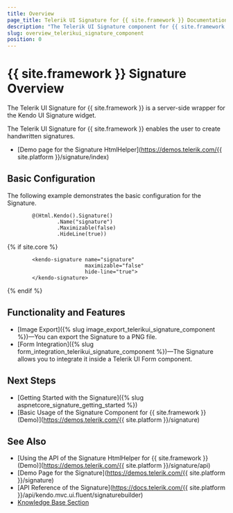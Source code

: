 ```yaml
---
title: Overview
page_title: Telerik UI Signature for {{ site.framework }} Documentation - Signature Overview
description: "The Telerik UI Signature component for {{ site.framework }} provides a styled UI element that enables the user to create handwritten signatures."
slug: overview_telerikui_signature_component
position: 0
---
```


# {{ site.framework }} Signature Overview

The Telerik UI Signature for {{ site.framework }} is a server-side wrapper for the Kendo UI Signature widget.

The Telerik UI Signature for {{ site.framework }} enables the user to create handwritten signatures.

* [Demo page for the Signature HtmlHelper](https://demos.telerik.com/{{ site.platform }}/signature/index)

## Basic Configuration

The following example demonstrates the basic configuration for the Signature.

```HtmlHelper
        @(Html.Kendo().Signature()
                .Name("signature")
                .Maximizable(false)
                .HideLine(true))
```
{% if site.core %}
```TagHelper
        <kendo-signature name="signature"
                         maximizable="false"
                         hide-line="true">
        </kendo-signature>
```
{% endif %}

## Functionality and Features

* [Image Export]({% slug image_export_telerikui_signature_component %})—You can export the Signature to a PNG file.
* [Form Integration]({% slug form_integration_telerikui_signature_component %})—The Signature allows you to integrate it inside a Telerik UI Form component.

## Next Steps

* [Getting Started with the Signature]({% slug aspnetcore_signature_getting_started %})
* [Basic Usage of the Signature Component for {{ site.framework }} (Demo)](https://demos.telerik.com/{{ site.platform }}/signature)

## See Also

* [Using the API of the Signature HtmlHelper for {{ site.framework }} (Demo)](https://demos.telerik.com/{{ site.platform }}/signature/api)
* [Demo Page for the Signature](https://demos.telerik.com/{{ site.platform }}/signature)
* [API Reference of the Signature](https://docs.telerik.com/{{ site.platform }}/api/kendo.mvc.ui.fluent/signaturebuilder)
* [Knowledge Base Section](/knowledge-base)
